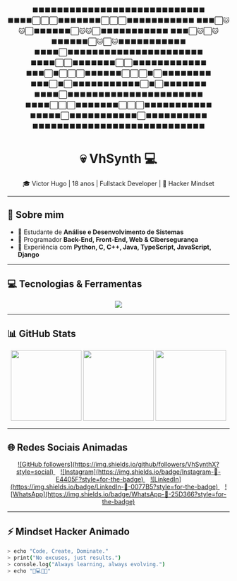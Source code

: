 <p align="center">
⬛⬛⬛⬛⬛⬛⬛⬛⬛⬛⬛⬛⬛⬛⬛⬛⬛⬛⬛⬛⬛⬛⬛⬛⬛⬛⬛⬛  
⬛⬛⬛⬛⬜⬜⬜⬛⬛⬛⬛⬛⬛⬛⬜⬜⬜⬛⬛⬛⬛⬛⬛⬛⬛⬛⬛⬛  
⬛⬛⬛⬜🐱🐱⬜⬛⬛⬛⬛⬛⬛⬜🐱🐱⬜⬛⬛⬛⬛⬛⬛⬛⬛⬛⬛⬛  
⬛⬛⬛⬜🐱⬜🐱⬛⬛⬛⬛⬛⬛⬜🐱⬜🐱⬛⬛⬛⬛⬛⬛⬛⬛⬛⬛⬛  
⬛⬛⬛⬛⬜⬛⬛⬛⬛⬛⬛⬛⬛⬛⬛⬛⬛⬛⬛⬛⬛⬛⬛⬛⬛⬛⬛  
⬛⬛⬛⬛⬜⬜⬛⬛⬛⬛⬛⬛⬛⬜⬜⬛⬛⬛⬛⬛⬛⬛⬛⬛⬛⬛⬛  
⬛⬛⬛⬜⬛⬜⬜⬜⬛⬛⬛⬛⬛⬛⬜⬜⬜⬛⬜⬛⬛⬛⬛⬛⬛⬛⬛  
⬛⬛⬛⬜⬛⬜⬛⬛⬛⬛⬛⬛⬛⬛⬛⬛⬛⬜⬛⬜⬛⬛⬛⬛⬛⬛⬛  
⬛⬛⬛⬛⬜⬛⬛⬛⬛⬛⬛⬛⬛⬛⬛⬛⬛⬛⬛⬛⬛⬛⬛⬛⬛⬛⬛  
⬛⬛⬛⬛⬜⬜⬜⬛⬛⬛⬛⬛⬛⬛⬜⬜⬜⬛⬛⬛⬛⬛⬛⬛⬛⬛⬛⬛  
⬛⬛⬛⬛⬛⬜⬛⬛⬛⬛⬛⬛⬛⬛⬛⬛⬛⬜⬛⬛⬛⬛⬛⬛⬛⬛⬛⬛  
⬛⬛⬛⬛⬛⬛⬛⬛⬛⬛⬛⬛⬛⬛⬛⬛⬛⬛⬛⬛⬛⬛⬛⬛⬛⬛⬛⬛  
</p>

<h1 align="center">💀 VhSynth 💻</h1>

<p align="center">
🎓 Victor Hugo | 18 anos | Fullstack Developer | 👾 Hacker Mindset
</p>

---

## 👾 Sobre mim
- 🔹 Estudante de **Análise e Desenvolvimento de Sistemas**  
- 🔹 Programador **Back-End, Front-End, Web & Cibersegurança**  
- 🔹 Experiência com **Python, C, C++, Java, TypeScript, JavaScript, Django**  

---

## 💻 Tecnologias & Ferramentas

<p align="center">
  <img src="https://skillicons.dev/icons?i=python,c,cpp,java,js,ts,django,html,css,git,linux" />
</p>

---

## 📊 GitHub Stats

<div align="center">
  <img src="https://github-readme-stats.vercel.app/api?username=VhSynthX&show_icons=true&theme=dracula&count_private=true" height="160px"/>
  <img src="https://github-readme-stats.vercel.app/api/top-langs/?username=VhSynthX&layout=compact&theme=dracula" height="160px"/>
  <img src="https://streak-stats.demolab.com?user=VhSynthX&theme=dracula" height="160px"/>
</div>

---

## 🌐 Redes Sociais Animadas

<p align="center">
<a href="https://github.com/VhSynthX" target="_blank">
  ![GitHub followers](https://img.shields.io/github/followers/VhSynthX?style=social)
</a> &nbsp;&nbsp;
<a href="https://www.instagram.com/_victorr.zx7" target="_blank">
  ![Instagram](https://img.shields.io/badge/Instagram-📸-E4405F?style=for-the-badge)
</a> &nbsp;&nbsp;
<a href="https://www.linkedin.com/in/victor-h-84273b2bb" target="_blank">
  ![LinkedIn](https://img.shields.io/badge/LinkedIn-💼-0077B5?style=for-the-badge)
</a> &nbsp;&nbsp;
<a href="https://wa.me/5521968230101" target="_blank">
  ![WhatsApp](https://img.shields.io/badge/WhatsApp-📱-25D366?style=for-the-badge)
</a>
</p>

---

## ⚡ Mindset Hacker Animado

```bash
> echo "Code, Create, Dominate."  
> print("No excuses, just results.")  
> console.log("Always learning, always evolving.")  
> echo "🚀💻👾🔥"  
